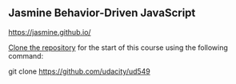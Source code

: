 ## Jasmine Behavior-Driven JavaScript
https://jasmine.github.io/

<a href="https://github.com/udacity/ud549">Clone the repository</a> for the start of this course using the following command:

git clone https://github.com/udacity/ud549


